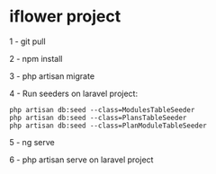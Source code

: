 # iflower project

1 - git pull

2 - npm install

3 - php artisan migrate

4 - Run seeders on laravel project:

    php artisan db:seed --class=ModulesTableSeeder
    php artisan db:seed --class=PlansTableSeeder
    php artisan db:seed --class=PlanModuleTableSeeder
    
5 - ng serve

6 - php artisan serve on laravel project

    